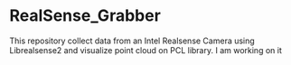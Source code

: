 # RealSense_Grabber
This repository collect data from an Intel Realsense Camera using Librealsense2 and visualize point cloud on PCL library. 
I am working on it

